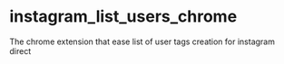 # instagram_list_users_chrome
The chrome extension that ease list of user tags creation for instagram direct
